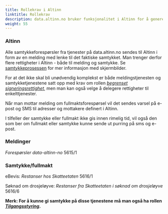 ```yaml
---
title: Rollekrav i Altinn
linktitle: Rollekrav
description: data.altinn.no bruker funksjonalitet i Altinn for å generere samtykkeforespørsler før data kan utleveres. 
weight: 55
---
```


### Altinn
Alle samtykkeforespørsler fra tjenester på data.altinn.no sendes til Altinn i form av en melding med lenke til det faktiske samtykket. Man trenger derfor flere rettigheter i Altinn - både til melding og samtykke.
Se [samtykkeprosessen](/samtykkeprosessen/) for mer informasjon med skjermbilder. 

For at det ikke skal bli unødvendig komplekst er både meldingstjenesten og samtykketjenestene satt opp med krav om rollen [*begrenset signeringsrettighet*](https://www.altinn.no/hjelp/skjema/alle-altinn-roller/begrenset-signeringsrettighet/), men man kan også velge å delegere rettigheter til enkelttjenester.

Når man mottar melding om fullmaktsforespørsel vil det sendes varsel på e-post og SMS til adresser og mottakere definert i Altinn.  

I tilfeller der samtykke eller fullmakt ikke gis innen rimelig tid, vil også den som ber om fullmakt eller samtykke kunne sende ut purring på sms og e-post.

### Meldinger

*Forespørsler data-altinn-no* 5615/1

### Samtykke/fullmakt

eBevis: *Restanser hos Skatteetaten* 5616/1

Søknad om drosjeløyve: *Restanser fra Skatteetaten i søknad om drosjeløyve* 5616/6

**Merk: For å kunne gi samtykke på disse tjenestene må man også ha rollen [*Tilgangsstyring*](https://www.altinn.no/hjelp/skjema/alle-altinn-roller/tilgangsstyring/).**
